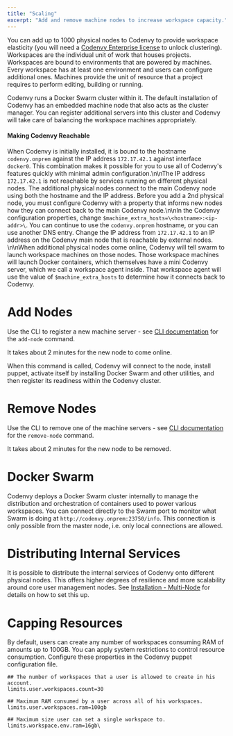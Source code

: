 ```yaml
---
title: "Scaling"
excerpt: "Add and remove machine nodes to increase workspace capacity."
---
```

You can add up to 1000 physical nodes to Codenvy to provide workspace elasticity (you will need a [Codenvy Enterprise license](http://codenvy.readme.io/docs/licensing) to unlock clustering). Workspaces are the individual unit of work that houses projects.  Workspaces are bound to environments that are powered by machines. Every workspace has at least one environment and users can configure additional ones.  Machines provide the unit of resource that a project requires to perform editing, building or running.

Codenvy runs a Docker Swarm cluster within it. The default installation of Codenvy has an embedded machine node that also acts as the cluster manager. You can register additional servers into this cluster and Codenvy will take care of balancing the workspace machines appropriately.
#### Making Codenvy Reachable
When Codenvy is initially installed, it is bound to the hostname `codenvy.onprem` against the IP address `172.17.42.1` against interface `docker0`. This combination makes it possible for you to use all of Codenvy's features quickly with minimal admin configuration.\n\nThe IP address `172.17.42.1` is not reachable by services running on different physical nodes. The additional physical nodes connect to the main Codenvy node using both the hostname and the IP address. Before you add a 2nd physical node, you must configure Codenvy with a property that informs new nodes how they can connect back to the main Codenvy node.\n\nIn the Codenvy configuration properties, change `$machine_extra_hosts=\<hostname>:<ip-addr>\`. You can continue to use the `codenvy.onprem` hostname, or you can use another DNS entry.  Change the IP address from `172.17.42.1` to an IP address on the Codenvy main node that is reachable by external nodes. \n\nWhen additional physical nodes come online, Codenvy will tell swarm to launch workspace machines on those nodes. Those workspace machines will launch Docker containers, which themselves have a mini Codenvy server, which we call a workspace agent inside. That workspace agent will use the value of `$machine_extra_hosts` to determine how it connects back to Codenvy.  


# Add Nodes  
Use the CLI to register a new machine server - see [CLI documentation](http://codenvy.readme.io/docs/cli#codenvy-add-node) for the `add-node` command.

It takes about 2 minutes for the new node to come online.

When this command is called, Codenvy will connect to the node, install puppet, activate itself by installing Docker Swarm and other utilities, and then register its readiness within the Codenvy cluster.
# Remove Nodes  
Use the CLI to remove one of the machine servers - see [CLI documentation](http://codenvy.readme.io/docs/cli#codenvy-remove-node) for the `remove-node` command.

It takes about 2 minutes for the new node to be removed.
# Docker Swarm  
Codenvy deploys a Docker Swarm cluster internally to manage the distribution and orchestration of containers used to power various workspaces. You can connect directly to the Swarm port to monitor what Swarm is doing at `http://codenvy.onprem:23750/info`. This connection is only possible from the master node, i.e. only local connections are allowed.
# Distributing Internal Services  
It is possible to distribute the internal services of Codenvy onto different physical nodes. This offers higher degrees of resilience and more scalability around core user management nodes.  See [Installation - Multi-Node](http://codenvy.readme.io/docs/architecture#multi-node-installation) for details on how to set this up.
# Capping Resources  
By default, users can create any number of workspaces consuming RAM of amounts up to 100GB. You can apply system restrictions to control resource consumption. Configure these properties in the Codenvy puppet configuration file.
```text  
## The number of workspaces that a user is allowed to create in his account.
limits.user.workspaces.count=30

## Maximum RAM consumed by a user across all of his workspaces.
limits.user.workspaces.ram=100gb

## Maximum size user can set a single workspace to.
limits.workspace.env.ram=16gb\
```
